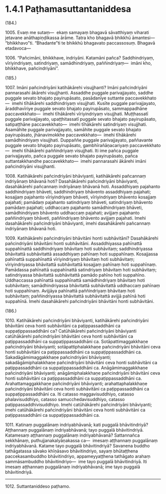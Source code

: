 

# 1.4.1 Paṭhamasuttantaniddesa




(184.)

1005\. Evaṃ me sutaṃ—  ekaṃ samayaṃ bhagavā sāvatthiyaṃ viharati jetavane anāthapiṇḍikassa ārāme. Tatra kho bhagavā bhikkhū āmantesi—  “bhikkhavo”ti. “Bhadante”ti te bhikkhū bhagavato paccassosuṃ. Bhagavā etadavoca—

1006\. “Pañcimāni, bhikkhave, indriyāni. Katamāni pañca? Saddhindriyaṃ, vīriyindriyaṃ, satindriyaṃ, samādhindriyaṃ, paññindriyaṃ—  imāni kho, bhikkhave, pañcindriyāni”.

(185.)

1007\. Imāni pañcindriyāni katihākārehi visujjhanti? Imāni pañcindriyāni pannarasahi ākārehi visujjhanti. Assaddhe puggale parivajjayato, saddhe puggale sevato bhajato payirupāsato, pasādanīye suttante paccavekkhato—  imehi tīhākārehi saddhindriyaṃ visujjhati. Kusīte puggale parivajjayato, āraddhavīriye puggale sevato bhajato payirupāsato, sammappadhāne paccavekkhato—  imehi tīhākārehi vīriyindriyaṃ visujjhati. Muṭṭhassatī puggale parivajjayato, upaṭṭhitassatī puggale sevato bhajato payirupāsato, satipaṭṭhāne paccavekkhato—  imehi tīhākārehi satindriyaṃ visujjhati. Asamāhite puggale parivajjayato, samāhite puggale sevato bhajato payirupāsato, jhānavimokkhe paccavekkhato—  imehi tīhākārehi samādhindriyaṃ visujjhati. Duppaññe puggale parivajjayato, paññavante puggale sevato bhajato payirupāsato, gambhīrañāṇacariyaṃ paccavekkhato—  imehi tīhākārehi paññindriyaṃ visujjhati. Iti ime pañca puggale parivajjayato, pañca puggale sevato bhajato payirupāsato, pañca suttantakkhandhe paccavekkhato—  imehi pannarasahi ākārehi imāni pañcindriyāni visujjhanti.

1008\. Katihākārehi pañcindriyāni bhāviyanti, katihākārehi pañcannaṃ indriyānaṃ bhāvanā hoti? Dasahākārehi pañcindriyāni bhāviyanti, dasahākārehi pañcannaṃ indriyānaṃ bhāvanā hoti. Assaddhiyaṃ pajahanto saddhindriyaṃ bhāveti, saddhindriyaṃ bhāvento assaddhiyaṃ pajahati; kosajjaṃ pajahanto vīriyindriyaṃ bhāveti, vīriyindriyaṃ bhāvento kosajjaṃ pajahati; pamādaṃ pajahanto satindriyaṃ bhāveti, satindriyaṃ bhāvento pamādaṃ pajahati; uddhaccaṃ pajahanto samādhindriyaṃ bhāveti, samādhindriyaṃ bhāvento uddhaccaṃ pajahati; avijjaṃ pajahanto paññindriyaṃ bhāveti, paññindriyaṃ bhāvento avijjaṃ pajahati. Imehi dasahākārehi pañcindriyāni bhāviyanti, imehi dasahākārehi pañcannaṃ indriyānaṃ bhāvanā hoti.

1009\. Katihākārehi pañcindriyāni bhāvitāni honti subhāvitāni? Dasahākārehi pañcindriyāni bhāvitāni honti subhāvitāni. Assaddhiyassa pahīnattā suppahīnattā saddhindriyaṃ bhāvitaṃ hoti subhāvitaṃ; saddhindriyassa bhāvitattā subhāvitattā assaddhiyaṃ pahīnaṃ hoti suppahīnaṃ. Kosajjassa pahīnattā suppahīnattā vīriyindriyaṃ bhāvitaṃ hoti subhāvitaṃ; vīriyindriyassa bhāvitattā subhāvitattā kosajjaṃ pahīnaṃ hoti suppahīnaṃ. Pamādassa pahīnattā suppahīnattā satindriyaṃ bhāvitaṃ hoti subhāvitaṃ; satindriyassa bhāvitattā subhāvitattā pamādo pahīno hoti suppahīno. Uddhaccassa pahīnattā suppahīnattā samādhindriyaṃ bhāvitaṃ hoti subhāvitaṃ; samādhindriyassa bhāvitattā subhāvitattā uddhaccaṃ pahīnaṃ hoti suppahīnaṃ. Avijjāya pahīnattā paññindriyaṃ bhāvitaṃ hoti subhāvitaṃ; paññindriyassa bhāvitattā subhāvitattā avijjā pahīnā hoti suppahīnā. Imehi dasahākārehi pañcindriyāni bhāvitāni honti subhāvitāni.

(186.)

1010\. Katihākārehi pañcindriyāni bhāviyanti, katihākārehi pañcindriyāni bhāvitāni ceva honti subhāvitāni ca paṭippassaddhāni ca suppaṭippassaddhāni ca? Catūhākārehi pañcindriyāni bhāviyanti catūhākārehi pañcindriyāni bhāvitāni ceva honti subhāvitāni ca paṭippassaddhāni ca suppaṭippassaddhāni ca. Sotāpattimaggakkhaṇe pañcindriyāni bhāviyanti; sotāpattiphalakkhaṇe pañcindriyāni bhāvitāni ceva honti subhāvitāni ca paṭippassaddhāni ca suppaṭippassaddhāni ca. Sakadāgāmimaggakkhaṇe pañcindriyāni bhāviyanti; sakadāgāmiphalakkhaṇe pañcindriyāni bhāvitāni ceva honti subhāvitāni ca paṭippassaddhāni ca suppaṭippassaddhāni ca. Anāgāmimaggakkhaṇe pañcindriyāni bhāviyanti; anāgāmiphalakkhaṇe pañcindriyāni bhāvitāni ceva honti subhāvitāni ca paṭippassaddhāni ca suppaṭippassaddhāni ca. Arahattamaggakkhaṇe pañcindriyāni bhāviyanti; arahattaphalakkhaṇe pañcindriyāni bhāvitāni ceva honti subhāvitāni ca paṭippassaddhāni ca suppaṭippassaddhāni ca. Iti catasso maggavisuddhiyo, catasso phalavisuddhiyo, catasso samucchedavisuddhiyo, catasso paṭippassaddhivisuddhiyo. Imehi catūhākārehi pañcindriyāni bhāviyanti; imehi catūhākārehi pañcindriyāni bhāvitāni ceva honti subhāvitāni ca paṭippassaddhāni ca suppaṭippassaddhāni ca.

1011\. Katinaṃ puggalānaṃ indriyabhāvanā; kati puggalā bhāvitindriyā? Aṭṭhannaṃ puggalānaṃ indriyabhāvanā; tayo puggalā bhāvitindriyā. Katamesaṃ aṭṭhannaṃ puggalānaṃ indriyabhāvanā? Sattannañca sekkhānaṃ, puthujjanakalyāṇakassa ca—  imesaṃ aṭṭhannaṃ puggalānaṃ indriyabhāvanā. Katame tayo puggalā bhāvitindriyā? Savanena buddho tathāgatassa sāvako khīṇāsavo bhāvitindriyo, sayaṃ bhūtaṭṭhena paccekasambuddho bhāvitindriyo, appameyyaṭṭhena tathāgato arahaṃ sammāsambuddho bhāvitindriyo—  ime tayo puggalā bhāvitindriyā. Iti imesaṃ aṭṭhannaṃ puggalānaṃ indriyabhāvanā; ime tayo puggalā bhāvitindriyā.

---

1012\. Suttantaniddeso paṭhamo.





